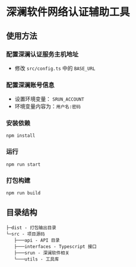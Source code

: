 # 深澜软件网络认证辅助工具

## 使用方法

### 配置深澜认证服务主机地址

- 修改 `src/config.ts` 中的 `BASE_URL`

### 配置深澜账号信息

- 设置环境变量： `SRUN_ACCOUNT`
- 环境变量内容为：`用户名:密码`

### 安装依赖

```shell
npm install
```

### 运行

```shell
npm run start
```

### 打包构建

```shell
npm run build
```

## 目录结构

```
├─dist - 打包输出目录
└─src - 项目源码
   ├───api - API 目录
   ├───interfaces - Typescript 接口
   ├───srun - 深澜软件相关
   └───utils - 工具库
```

